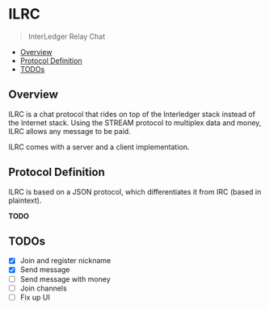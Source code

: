 # ILRC
> InterLedger Relay Chat

- [Overview](#overview)
- [Protocol Definition](#protocol-definition)
- [TODOs](#todos)

## Overview

ILRC is a chat protocol that rides on top of the Interledger stack instead of
the Internet stack. Using the STREAM protocol to multiplex data and money, ILRC
allows any message to be paid.

ILRC comes with a server and a client implementation.

## Protocol Definition

ILRC is based on a JSON protocol, which differentiates it from IRC (based in plaintext).

**TODO**

## TODOs

- [X] Join and register nickname
- [X] Send message
- [ ] Send message with money
- [ ] Join channels
- [ ] Fix up UI
